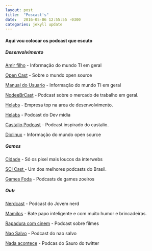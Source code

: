 ```yaml
---
layout: post
title:  "Poscast's"
date:   2016-05-06 12:55:55 -0300
categories: jekyll update
---
```


#### Aqui vou colocar os podcast que escuto


##### Desenvolvimento

[Amir filho](http://foocast.io/) - Informação do mundo TI em geral

[Open Cast](http://tecnologiaaberta.com.br/2016/05/opencast-60-ubuntu-16-04/#comment-4109) - Sobre o mundo open source


[Manual do Usuario](http://www.buzzsprout.com/10363.rss) - Informação do mundo TI em geral

[NodeeBrCast](https://soundcloud.com/nodebr/nodebrcast1) - Podcast sobre o mercado de trabalho em geral.

[Helabs](https://soundcloud.com/helabspodcast) - Empresa top na area de desenvolvimento.

[Helabs](http://www.devmedia.com.br/bootstrap-ou-materialize/34594?utm_content=buffer8fd6a&utm_medium=social&utm_source=facebook.com&utm_campaign=buffer) - Podcast do Dev midia

[Castalio Podcast](http://castalio.info/episodio-70-bruno-rocha-flask-e-veganismo.html) - Podcast inspirado do castalio.


[Diolinux](http://www.diolinux.com.br/2014/07/diocast-6-especial-libre-office-.html?m=1) - Informação do mundo open source


##### Games


[Cidade](http://cidadegamer.com.br/) - Só os pixel mais loucos da interwebs

[SCI Cast ](http://deviante.com.br/podcasts/) - Um dos melhores podcasts do Brasil.

[Games Foda](http://www.gamesfoda.net/feed/podcast) - Podcasts de games zoeiros


##### Outr


[Nerdcast](https://jovemnerd.com.br/nerdcast/) - Podcast do Jovem nerd

[Mamilos](http://www.b9.com.br/podcasts/mamilos/) - Bate papo inteligente e com muito humor e brincadeiras.


[Rapadura com cinem](http://cinemacomrapadura.com.br/rapaduracast-podcast/) - Podcast sobre filmes



[Nao Salvo](http://www.naosalvo.com.br/category/nao-ouvo/) - Podcast do nao salvo


[Nada acontece](http://feeds.feedburner.com/nadaacontece) - Podcas do Sauro do twitter
